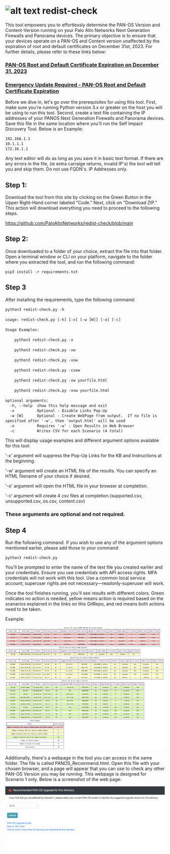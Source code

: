 # ![alt text](https://github.com/PaloAltoNetworks/redist-check/blob/main/palo.ico?raw=true) redist-check
This tool empowers you to effortlessly determine the PAN-OS Version and Content-Version running on your Palo Alto Networks Next Generation Firewalls and Panorama devices. The primary objective is to ensure that your devices operate on a PAN-OS and Content version unaffected by the expiration of root and default certificates on December 31st, 2023.  For further details, please refer to these links below:

### [PAN-OS Root and Default Certificate Expiration on December 31, 2023](https://knowledgebase.paloaltonetworks.com/KCSArticleDetail?id=kA14u0000008Vp5CAE)
### [Emergency Update Required - PAN-OS Root and Default Certificate Expiration](https://live.paloaltonetworks.com/t5/customer-advisories/emergency-update-required-pan-os-root-and-default-certificate/ta-p/564672)

Before we dive in, let's go over the prerequisites for using this tool. First, make sure you're running Python version 3.x or greater on the host you will be using to run this tool. Second, create a text file containing the IP addresses of your PANOS Next Generation Firewalls and Panorama devices. Save this file in the same location where you'll run the Self Impact Discovery Tool.  Below is an Example:

```
192.168.1.1
10.1.1.1
172.16.1.1
```
Any text editor will do as long as you save it in basic text format.  If there are any errors in the file, (ie extra carraige returns, invalid IP's) the tool will tell you and skip them.  Do not use FQDN's.  IP Addresses only.

## Step 1:

Download the tool from this site by clicking on the Green Button in the Upper Right-Hand corner labeled "Code." Next, click on "Download ZIP." This action will download everything you need to proceed to the following steps.

https://github.com/PaloAltoNetworks/redist-check/blob/main

## Step 2:

Once downloaded to a folder of your choice, extract the file into that folder. Open a terminal window or CLI on your platform, navigate to the folder where you extracted the tool, and run the following command:

```console
pip3 install -r requirements.txt
```

## Step 3

After installing the requirements, type the following command:
```console
python3 redist-check.py -h

usage: redist-check.py [-h] [-x] [-w [W]] [-o] [-c]

Usage Examples: 

	python3 redist-check.py -x

	python3 redist-check.py -xw

	python3 redist-check.py -xow

	python3 redist-check.py -cxow

	python3 redist-check.py -xw yourfile.html

	python3 redist-check.py -xow yourfile.html

optional arguments:
  -h, --help  show this help message and exit
  -x          Optional - Disable Links Pop-Up
  -w [W]      Optional - Create WebPage from output.  If no file is specified after '-w', then 'output.html' will be used
  -o          Requires '-w' - Open Results in Web Browser
  -c          Writes CSV for each Scenario (4 total)

```

This will display usage examples and different argument options available for this tool:

'-x' argument will suppress the Pop-Up Links for the KB and Instructions at the beginning.

'-w' argument will create an HTML file of the results.  You can specify an HTML filename of your choice if desired.

'-o' argument will open the HTML file in your browser at completion.

'-c' argument will create 4 csv files at completion.(supported.csv, unsupported.csv, os.csv, content.csv)

### These arguments are optional and not required.

## Step 4

Run the following command. If you wish to use any of the argument options mentioned earlier, please add those to your command:

```
python3 redist-check.py
```

You'll be prompted to enter the name of the text file you created earlier and your credentials. Ensure you use credentials with API access rights. MFA credentials will not work with this tool. Use a common local service account; superuser rights are not necessary—readonly-superuser will work.

Once the tool finishes running, you'll see results with different colors. Green indicates no action is needed, yellow means action is required based on the scenarios explained in the links on this GitRepo, and red means both actions need to be taken.

Example:

![alt text](https://github.com/PaloAltoNetworks/redist-check/blob/main/example.png?raw=true)


Additionally, there's a webpage in the tool you can access in the same folder. The file is called PANOS_Recommend.html. Open this file with your chosen browser, and a page will appear that you can use to check any other PAN-OS Version you may be running. This webpage is designed for Scenario 1 only.  Below is a screenshot of the web page:


![alt text](https://github.com/PaloAltoNetworks/redist-check/blob/main/webpage_example.png?raw=true)
